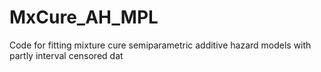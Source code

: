 # MxCure_AH_MPL
Code for fitting mixture cure semiparametric additive hazard models with partly interval censored dat
